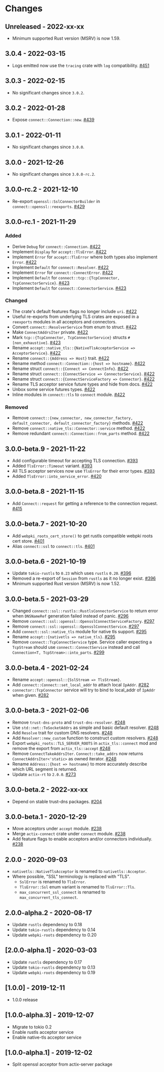 # Changes

## Unreleased - 2022-xx-xx
- Minimum supported Rust version (MSRV) is now 1.59.


## 3.0.4 - 2022-03-15
- Logs emitted now use the `tracing` crate with `log` compatibility. [#451]

[#451]: https://github.com/actix/actix-net/pull/451


## 3.0.3 - 2022-02-15
- No significant changes since `3.0.2`.


## 3.0.2 - 2022-01-28
- Expose `connect::Connection::new`. [#439]

[#439]: https://github.com/actix/actix-net/pull/439


## 3.0.1 - 2022-01-11
- No significant changes since `3.0.0`.


## 3.0.0 - 2021-12-26
- No significant changes since `3.0.0-rc.2`.


## 3.0.0-rc.2 - 2021-12-10
- Re-export `openssl::SslConnectorBuilder` in `connect::openssl::reexports`. [#429]

[#429]: https://github.com/actix/actix-net/pull/429


## 3.0.0-rc.1 - 2021-11-29
### Added
- Derive `Debug` for `connect::Connection`. [#422]
- Implement `Display` for `accept::TlsError`. [#422]
- Implement `Error` for `accept::TlsError` where both types also implement `Error`. [#422]
- Implement `Default` for `connect::Resolver`. [#422]
- Implement `Error` for `connect::ConnectError`. [#422]
- Implement `Default` for `connect::tcp::{TcpConnector, TcpConnectorService}`. [#423]
- Implement `Default` for `connect::ConnectorService`. [#423]

### Changed
- The crate's default features flags no longer include `uri`. [#422]
- Useful re-exports from underlying TLS crates are exposed in a `reexports` modules in all acceptors and connectors.
- Convert `connect::ResolverService` from enum to struct. [#422]
- Make `ConnectAddrsIter` private. [#422]
- Mark `tcp::{TcpConnector, TcpConnectorService}` structs `#[non_exhaustive]`. [#423]
- Rename `accept::native_tls::{NativeTlsAcceptorService => AcceptorService}`. [#422]
- Rename `connect::{Address => Host}` trait. [#422]
- Rename method `connect::Connection::{host => hostname}`. [#422]
- Rename struct `connect::{Connect => ConnectInfo}`. [#422]
- Rename struct `connect::{ConnectService => ConnectorService}`. [#422]
- Rename struct `connect::{ConnectServiceFactory => Connector}`. [#422]
- Rename TLS acceptor service future types and hide from docs. [#422]
- Unbox some service futures types. [#422]
- Inline modules in `connect::tls` to `connect` module. [#422]

### Removed
- Remove `connect::{new_connector, new_connector_factory, default_connector, default_connector_factory}` methods. [#422]
- Remove `connect::native_tls::Connector::service` method. [#422]
- Remove redundant `connect::Connection::from_parts` method. [#422]

[#422]: https://github.com/actix/actix-net/pull/422
[#423]: https://github.com/actix/actix-net/pull/423


## 3.0.0-beta.9 - 2021-11-22
- Add configurable timeout for accepting TLS connection. [#393]
- Added `TlsError::Timeout` variant. [#393]
- All TLS acceptor services now use `TlsError` for their error types. [#393]
- Added `TlsError::into_service_error`. [#420]

[#393]: https://github.com/actix/actix-net/pull/393
[#420]: https://github.com/actix/actix-net/pull/420


## 3.0.0-beta.8 - 2021-11-15
- Add `Connect::request` for getting a reference to the connection request. [#415]

[#415]: https://github.com/actix/actix-net/pull/415


## 3.0.0-beta.7 - 2021-10-20
- Add `webpki_roots_cert_store()` to get rustls compatible webpki roots cert store. [#401]
- Alias `connect::ssl` to `connect::tls`. [#401]

[#401]: https://github.com/actix/actix-net/pull/401


## 3.0.0-beta.6 - 2021-10-19
- Update `tokio-rustls` to `0.23` which uses `rustls` `0.20`. [#396]
- Removed a re-export of `Session` from `rustls` as it no longer exist. [#396]
- Minimum supported Rust version (MSRV) is now 1.52.

[#396]: https://github.com/actix/actix-net/pull/396


## 3.0.0-beta.5 - 2021-03-29
- Changed `connect::ssl::rustls::RustlsConnectorService` to return error when `DNSNameRef`
  generation failed instead of panic. [#296]
- Remove `connect::ssl::openssl::OpensslConnectServiceFactory`. [#297]
- Remove `connect::ssl::openssl::OpensslConnectService`. [#297]
- Add `connect::ssl::native_tls` module for native tls support. [#295]
- Rename `accept::{nativetls => native_tls}`. [#295]
- Remove `connect::TcpConnectService` type. Service caller expecting a `TcpStream` should use `connect::ConnectService` instead and call `Connection<T, TcpStream>::into_parts`. [#299]

[#295]: https://github.com/actix/actix-net/pull/295
[#296]: https://github.com/actix/actix-net/pull/296
[#297]: https://github.com/actix/actix-net/pull/297
[#299]: https://github.com/actix/actix-net/pull/299


## 3.0.0-beta.4 - 2021-02-24
- Rename `accept::openssl::{SslStream => TlsStream}`.
- Add `connect::Connect::set_local_addr` to attach local `IpAddr`. [#282]
- `connector::TcpConnector` service will try to bind to local_addr of `IpAddr` when given. [#282]

[#282]: https://github.com/actix/actix-net/pull/282


## 3.0.0-beta.3 - 2021-02-06
- Remove `trust-dns-proto` and `trust-dns-resolver`. [#248]
- Use `std::net::ToSocketAddrs` as simple and basic default resolver. [#248]
- Add `Resolve` trait for custom DNS resolvers. [#248]
- Add `Resolver::new_custom` function to construct custom resolvers. [#248]
- Export `webpki_roots::TLS_SERVER_ROOTS` in `actix_tls::connect` mod and remove
  the export from `actix_tls::accept` [#248]
- Remove `ConnectTakeAddrsIter`. `Connect::take_addrs` now returns `ConnectAddrsIter<'static>`
  as owned iterator. [#248]
- Rename `Address::{host => hostname}` to more accurately describe which URL segment is returned.
- Update `actix-rt` to `2.0.0`. [#273]

[#248]: https://github.com/actix/actix-net/pull/248
[#273]: https://github.com/actix/actix-net/pull/273


## 3.0.0-beta.2 - 2022-xx-xx
- Depend on stable trust-dns packages. [#204]

[#204]: https://github.com/actix/actix-net/pull/204


## 3.0.0-beta.1 - 2020-12-29
- Move acceptors under `accept` module. [#238]
- Merge `actix-connect` crate under `connect` module. [#238]
- Add feature flags to enable acceptors and/or connectors individually. [#238]

[#238]: https://github.com/actix/actix-net/pull/238


## 2.0.0 - 2020-09-03
- `nativetls::NativeTlsAcceptor` is renamed to `nativetls::Acceptor`.
- Where possible, "SSL" terminology is replaced with "TLS".
    * `SslError` is renamed to `TlsError`.
    * `TlsError::Ssl` enum variant is renamed to `TlsError::Tls`.
    * `max_concurrent_ssl_connect` is renamed to `max_concurrent_tls_connect`.


## 2.0.0-alpha.2 - 2020-08-17
- Update `rustls` dependency to 0.18
- Update `tokio-rustls` dependency to 0.14
- Update `webpki-roots` dependency to 0.20


## [2.0.0-alpha.1] - 2020-03-03
- Update `rustls` dependency to 0.17
- Update `tokio-rustls` dependency to 0.13
- Update `webpki-roots` dependency to 0.19


## [1.0.0] - 2019-12-11
- 1.0.0 release


## [1.0.0-alpha.3] - 2019-12-07
- Migrate to tokio 0.2
- Enable rustls acceptor service
- Enable native-tls acceptor service


## [1.0.0-alpha.1] - 2019-12-02
- Split openssl acceptor from actix-server package
